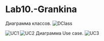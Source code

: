 # Lab10.-Grankina
Диаграмма классов.
![DClass](https://user-images.githubusercontent.com/71186521/206245002-1aa0d911-8949-4d16-a5f3-c035563341d9.png)

![UC1](https://user-images.githubusercontent.com/71186521/206245047-af6c7f79-02e6-4428-a867-7bb510058a83.png)
![UC2](https://user-images.githubusercontent.com/71186521/206245070-c39a9c3a-098f-4d91-b4cf-eea95775e24a.png)
Диаграмма Use case.
![UC3](https://user-images.githubusercontent.com/71186521/206245093-7df84609-f33e-4650-9860-1e0991acb4f0.png)
